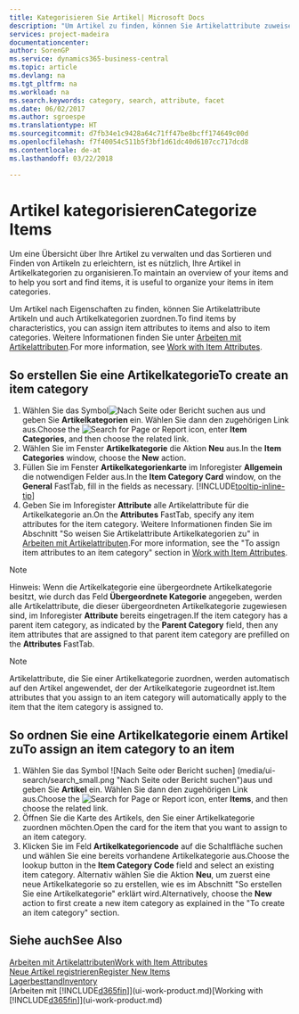 ```yaml
---
title: Kategorisieren Sie Artikel| Microsoft Docs
description: "Um Artikel zu finden, können Sie Artikelattribute zuweisen und Artikel nach den definierten Kategorien organisieren."
services: project-madeira
documentationcenter: 
author: SorenGP
ms.service: dynamics365-business-central
ms.topic: article
ms.devlang: na
ms.tgt_pltfrm: na
ms.workload: na
ms.search.keywords: category, search, attribute, facet
ms.date: 06/02/2017
ms.author: sgroespe
ms.translationtype: HT
ms.sourcegitcommit: d7fb34e1c9428a64c71ff47be8bcff174649c00d
ms.openlocfilehash: f7f40054c511b5f3bf1d61dc40d6107cc717dcd8
ms.contentlocale: de-at
ms.lasthandoff: 03/22/2018

---
```

# <a name="categorize-items"></a><span data-ttu-id="6cc50-103">Artikel kategorisieren</span><span class="sxs-lookup"><span data-stu-id="6cc50-103">Categorize Items</span></span>
<span data-ttu-id="6cc50-104">Um eine Übersicht über Ihre Artikel zu verwalten und das Sortieren und Finden von Artikeln zu erleichtern, ist es nützlich, Ihre Artikel in Artikelkategorien zu organisieren.</span><span class="sxs-lookup"><span data-stu-id="6cc50-104">To maintain an overview of your items and to help you sort and find items, it is useful to organize your items in item categories.</span></span>

<span data-ttu-id="6cc50-105">Um Artikel nach Eigenschaften zu finden, können Sie Artikelattribute Artikeln und auch Artikelkategorien zuordnen.</span><span class="sxs-lookup"><span data-stu-id="6cc50-105">To find items by characteristics, you can assign item attributes to items and also to item categories.</span></span> <span data-ttu-id="6cc50-106">Weitere Informationen finden Sie unter [Arbeiten mit Artikelattributen](inventory-how-work-item-attributes.md).</span><span class="sxs-lookup"><span data-stu-id="6cc50-106">For more information, see [Work with Item Attributes](inventory-how-work-item-attributes.md).</span></span>

## <a name="to-create-an-item-category"></a><span data-ttu-id="6cc50-107">So erstellen Sie eine Artikelkategorie</span><span class="sxs-lookup"><span data-stu-id="6cc50-107">To create an item category</span></span>
1. <span data-ttu-id="6cc50-108">Wählen Sie das Symbol![ Nach Seite oder Bericht suchen](media/ui-search/search_small.png "Nach Seite oder Bericht suchen") aus und geben Sie **Artikelkategorien** ein. Wählen Sie dann den zugehörigen Link aus.</span><span class="sxs-lookup"><span data-stu-id="6cc50-108">Choose the ![Search for Page or Report](media/ui-search/search_small.png "Search for Page or Report icon") icon, enter **Item Categories**, and then choose the related link.</span></span>
2. <span data-ttu-id="6cc50-109">Wählen Sie im Fenster **Artikelkategorie** die Aktion **Neu** aus.</span><span class="sxs-lookup"><span data-stu-id="6cc50-109">In the **Item Categories** window, choose the **New** action.</span></span>
3. <span data-ttu-id="6cc50-110">Füllen Sie im Fenster **Artikelkategorienkarte** im Inforegister **Allgemein** die notwendigen Felder aus.</span><span class="sxs-lookup"><span data-stu-id="6cc50-110">In the **Item Category Card** window, on the **General** FastTab, fill in the fields as necessary.</span></span> [!INCLUDE[tooltip-inline-tip](includes/tooltip-inline-tip_md.md)]
4. <span data-ttu-id="6cc50-111">Geben Sie im Inforegister **Attribute** alle Artikelattribute für die Artikelkategorie an.</span><span class="sxs-lookup"><span data-stu-id="6cc50-111">On the **Attributes** FastTab, specify any item attributes for the item category.</span></span> <span data-ttu-id="6cc50-112">Weitere Informationen finden Sie im Abschnitt "So weisen Sie Artikelattribute Artikelkategorien zu" in [Arbeiten mit Artikelattributen](inventory-how-work-item-attributes.md).</span><span class="sxs-lookup"><span data-stu-id="6cc50-112">For more information, see the "To assign item attributes to an item category" section in [Work with Item Attributes](inventory-how-work-item-attributes.md).</span></span>

> [!NOTE]  
>   <span data-ttu-id="6cc50-113">Hinweis: Wenn die Artikelkategorie eine übergeordnete Artikelkategorie besitzt, wie durch das Feld **Übergeordnete Kategorie** angegeben, werden alle Artikelattribute, die dieser übergeordneten Artikelkategorie zugewiesen sind, im Inforegister **Attribute** bereits eingetragen.</span><span class="sxs-lookup"><span data-stu-id="6cc50-113">If the item category has a parent item category, as indicated by the **Parent Category** field, then any item attributes that are assigned to that parent item category are prefilled on the **Attributes** FastTab.</span></span>

> [!NOTE]  
>   <span data-ttu-id="6cc50-114">Artikelattribute, die Sie einer Artikelkategorie zuordnen, werden automatisch auf den Artikel angewendet, der der Artikelkategorie zugeordnet ist.</span><span class="sxs-lookup"><span data-stu-id="6cc50-114">Item attributes that you assign to an item category will automatically apply to the item that the item category is assigned to.</span></span>

## <a name="to-assign-an-item-category-to-an-item"></a><span data-ttu-id="6cc50-115">So ordnen Sie eine Artikelkategorie einem Artikel zu</span><span class="sxs-lookup"><span data-stu-id="6cc50-115">To assign an item category to an item</span></span>
1. <span data-ttu-id="6cc50-116">Wählen Sie das Symbol ![Nach Seite oder Bericht suchen] (media/ui-search/search_small.png "Nach Seite oder Bericht suchen")aus und geben Sie **Artikel** ein. Wählen Sie dann den zugehörigen Link aus.</span><span class="sxs-lookup"><span data-stu-id="6cc50-116">Choose the ![Search for Page or Report](media/ui-search/search_small.png "Search for Page or Report icon") icon, enter **Items**, and then choose the related link.</span></span>
2. <span data-ttu-id="6cc50-117">Öffnen Sie die Karte des Artikels, den Sie einer Artikelkategorie zuordnen möchten.</span><span class="sxs-lookup"><span data-stu-id="6cc50-117">Open the card for the item that you want to assign to an item category.</span></span>
3. <span data-ttu-id="6cc50-118">Klicken Sie im Feld **Artikelkategoriencode** auf die Schaltfläche suchen und wählen Sie eine bereits vorhandene Artikelkategorie aus.</span><span class="sxs-lookup"><span data-stu-id="6cc50-118">Choose the lookup button in the **Item Category Code** field and select an existing item category.</span></span> <span data-ttu-id="6cc50-119">Alternativ wählen Sie die Aktion **Neu**, um zuerst eine neue Artikelkategorie so zu erstellen, wie es im Abschnitt "So erstellen Sie eine Artikelkategorie" erklärt wird.</span><span class="sxs-lookup"><span data-stu-id="6cc50-119">Alternatively, choose the **New** action to first create a new item category as explained in the "To create an item category" section.</span></span>

## <a name="see-also"></a><span data-ttu-id="6cc50-120">Siehe auch</span><span class="sxs-lookup"><span data-stu-id="6cc50-120">See Also</span></span>
[<span data-ttu-id="6cc50-121">Arbeiten mit Artikelattributen</span><span class="sxs-lookup"><span data-stu-id="6cc50-121">Work with Item Attributes</span></span>](inventory-how-work-item-attributes.md)  
[<span data-ttu-id="6cc50-122">Neue Artikel registrieren</span><span class="sxs-lookup"><span data-stu-id="6cc50-122">Register New Items</span></span>](inventory-how-register-new-items.md)  
[<span data-ttu-id="6cc50-123">Lagerbesttand</span><span class="sxs-lookup"><span data-stu-id="6cc50-123">Inventory</span></span>](inventory-manage-inventory.md)  
<span data-ttu-id="6cc50-124">[Arbeiten mit [!INCLUDE[d365fin](includes/d365fin_md.md)]](ui-work-product.md)</span><span class="sxs-lookup"><span data-stu-id="6cc50-124">[Working with [!INCLUDE[d365fin](includes/d365fin_md.md)]](ui-work-product.md)</span></span>

